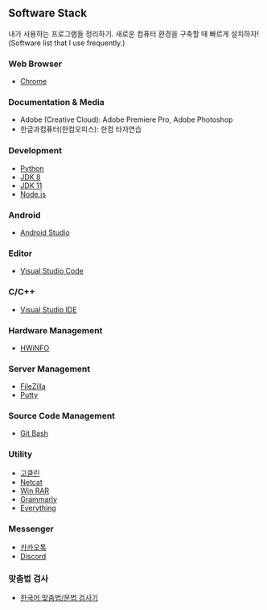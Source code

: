## Software Stack
내가 사용하는 프로그램들 정리하기. 새로운 컴퓨터 환경을 구축할 때 빠르게 설치하자!
(Software list that I use frequently.)

### Web Browser
* [Chrome](https://www.google.com/intl/en/chrome/)

### Documentation & Media
* Adobe (Creative Cloud): Adobe Premiere Pro, Adobe Photoshop
* 한글과컴퓨터(한컴오피스): 한컴 타자연습

### Development
* [Python](https://www.python.org/)
* [JDK 8](https://www.oracle.com/technetwork/java/javase/downloads/jdk8-downloads-2133151.html)
* [JDK 11](https://www.oracle.com/technetwork/java/javase/downloads/jdk11-downloads-5066655.html)
* [Node.js](https://nodejs.org/ko/)

### Android
* [Android Studio](https://developer.android.com/studio)

### Editor
* [Visual Studio Code](https://code.visualstudio.com/)

### C/C++
* [Visual Studio IDE](https://sourceforge.net/projects/orwelldevcpp/)

### Hardware Management
* [HWiNFO](https://www.hwinfo.com/download/)

### Server Management
* [FileZilla](https://filezilla-project.org/)
* [Putty](https://www.putty.org/)

### Source Code Management
* [Git Bash](https://git-scm.com/downloads)

### Utility
* [고클린](https://www.gobest.kr/goclean_app/index.htm)
* [Netcat](https://eternallybored.org/misc/netcat/)
* [Win RAR](https://www.win-rar.com/start.html?&L=0)
* [Grammarly](https://www.grammarly.com/)
* [Everything](https://software.naver.com/software/summary.nhn?softwareId=MFS_120816)

### Messenger
* [카카오톡](https://www.kakaocorp.com/page/service/service/KakaoTalk)
* [Discord](https://discord.com/)

### 맞춤법 검사
* [한국어 맞춤법/문법 검사기](https://speller.cs.pusan.ac.kr/)